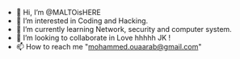 - 👋 Hi, I’m @MALTOisHERE
- 👀 I’m interested in Coding and Hacking.
- 🌱 I’m currently learning Network, security and computer system.
- 💞️ I’m looking to collaborate in Love hhhhh JK !
- 📫 How to reach me "mohammed.ouaarab@gmail.com"

<!---
MALTOisHERE/MALTOisHERE is a ✨ special ✨ repository because its `README.md` (this file) appears on your GitHub profile.
You can click the Preview link to take a look at your changes.
--->
